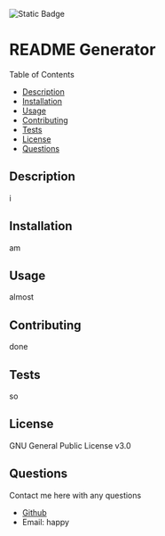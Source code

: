 ![Static Badge](https://img.shields.io/badge/LICENSE-GNU_General_Public_License_v3.0-purple)

  # README Generator

  Table of Contents

  - [Description](#description)
  - [Installation](#installation)
  - [Usage](#usage)
  - [Contributing](#contributing)
  - [Tests](#tests)
  - [License](#license)
  - [Questions](#questions)

  ## Description

  i 

  ## Installation

  am

  ## Usage
  
  almost
  
  ## Contributing
  
  done
  
  ## Tests
  so 
  
  ## License 
  GNU General Public License v3.0
  
  ## Questions
  
  Contact me here with any questions
  - [Github](https://github.com/im)
  - Email: happy
